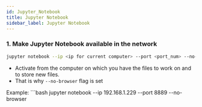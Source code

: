 ```yaml
---
id: Jupyter_Notebook
title: Jupyter Notebook
sidebar_label: Jupyter Notebook
---
```


### 1. Make Jupyter Notebook available in the network

```bash
jupyter notebook --ip <ip for current computer> --port <port_num> --no-browser
```
* Activate from the computer on which you have the files to work on and to store new files. 
* That is why `--no-browser` flag is set

Example: ```bash
jupyter notebook --ip 192.168.1.229 --port 8889 --no-browser
```